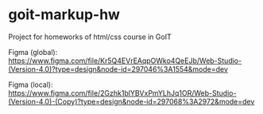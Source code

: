 # goit-markup-hw

Project for homeworks of html/css course in GoIT

Figma (global):
https://www.figma.com/file/Kr5Q4EVrEAqpOWko4QeEJb/Web-Studio-(Version-4.0)?type=design&node-id=297046%3A1554&mode=dev

Figma (local):
https://www.figma.com/file/2Gzhk1blYBVxPmYLhJq1OR/Web-Studio-(Version-4.0)-(Copy)?type=design&node-id=297068%3A2972&mode=dev
